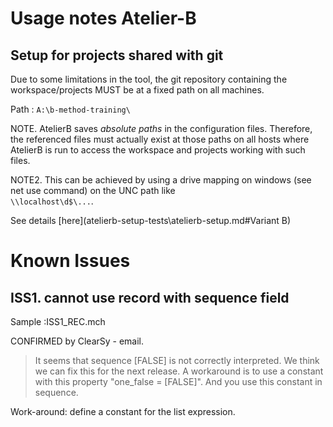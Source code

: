 
Usage notes Atelier-B
=====================


Setup for projects shared with git
---------------------------------

Due to some limitations in the tool, the git repository containing the workspace/projects MUST be at a fixed path on
all machines.

Path : `A:\b-method-training\`

NOTE. AtelierB saves *absolute paths* in the configuration files. Therefore, the referenced files must actually exist at those paths
on all hosts where AtelierB is run to access the workspace and projects working with such files.

NOTE2. This can be achieved by using a drive mapping on windows (see net use command) on the UNC path like  
`\\localhost\d$\...`.


See details [here](atelierb-setup-tests\atelierb-setup.md#Variant B)


Known Issues
============

## ISS1. cannot use record with sequence field

Sample :ISS1_REC.mch

CONFIRMED by ClearSy - email.
>It seems that sequence [FALSE] is not correctly interpreted. We think we can fix this for the next release.
>A workaround is to use a constant with this property "one_false = [FALSE]". And you use this constant in sequence.

Work-around: define a constant for the list expression.
